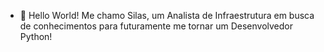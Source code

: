 - 👋 Hello World! Me chamo Silas, um Analista de Infraestrutura em busca de conhecimentos para futuramente me tornar um Desenvolvedor Python!
